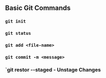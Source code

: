 ## Basic Git Commands

### `git init`

### `git status`

### `git add <file-name>`

### `git commit -m <message>`

### `git restor --staged <file-name> - Unstage Changes
